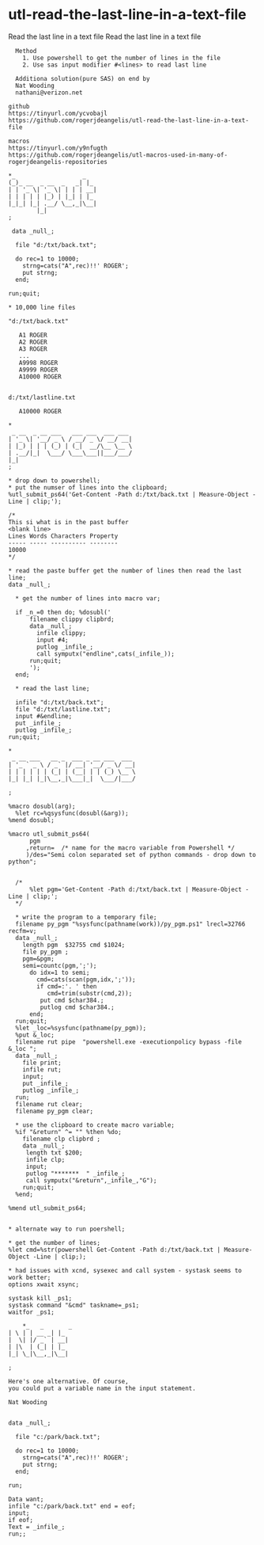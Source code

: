 # utl-read-the-last-line-in-a-text-file
Read the last line in a text file
    Read the last line in a text file                                                                                     
                                                                                                                          
      Method                                                                                                              
        1. Use powershell to get the number of lines in the file                                                          
        2. Use sas input modifier #<lines> to read last line 
        
      Additiona solution(pure SAS) on end by    
      Nat Wooding            
      nathani@verizon.net    
                                                                                                                      
    github                                                                                                                
    https://tinyurl.com/ycvobajl                                                                                          
    https://github.com/rogerjdeangelis/utl-read-the-last-line-in-a-text-file                                              
                                                                                                                          
    macros                                                                                                                
    https://tinyurl.com/y9nfugth                                                                                          
    https://github.com/rogerjdeangelis/utl-macros-used-in-many-of-rogerjdeangelis-repositories                            
                                                                                                                          
    *_                   _                                                                                                
    (_)_ __  _ __  _   _| |_                                                                                              
    | | '_ \| '_ \| | | | __|                                                                                             
    | | | | | |_) | |_| | |_                                                                                              
    |_|_| |_| .__/ \__,_|\__|                                                                                             
            |_|                                                                                                           
    ;                                                                                                                     
                                                                                                                          
     data _null_;                                                                                                         
                                                                                                                          
      file "d:/txt/back.txt";                                                                                             
                                                                                                                          
      do rec=1 to 10000;                                                                                                  
        strng=cats("A",rec)!!' ROGER';                                                                                    
        put strng;                                                                                                        
      end;                                                                                                                
                                                                                                                          
    run;quit;                                                                                                             
                                                                                                                          
    * 10,000 line files                                                                                                   
                                                                                                                          
    "d:/txt/back.txt"                                                                                                     
                                                                                                                          
       A1 ROGER                                                                                                           
       A2 ROGER                                                                                                           
       A3 ROGER                                                                                                           
       ...                                                                                                                
       A9998 ROGER                                                                                                        
       A9999 ROGER                                                                                                        
       A10000 ROGER                                                                                                       
                                                                                                                          
                                                                                                                          
    d:/txt/lastline.txt                                                                                                   
                                                                                                                          
       A10000 ROGER                                                                                                       
                                                                                                                          
    *                                                                                                                     
     _ __  _ __ ___   ___ ___  ___ ___                                                                                    
    | '_ \| '__/ _ \ / __/ _ \/ __/ __|                                                                                   
    | |_) | | | (_) | (_|  __/\__ \__ \                                                                                   
    | .__/|_|  \___/ \___\___||___/___/                                                                                   
    |_|                                                                                                                   
    ;                                                                                                                     
                                                                                                                          
    * drop down to powershell;                                                                                            
    * put the numser of lines into the clipboard;                                                                         
    %utl_submit_ps64('Get-Content -Path d:/txt/back.txt | Measure-Object -Line | clip;');                                 
                                                                                                                          
    /*                                                                                                                    
    This si what is in the past buffer                                                                                    
    <blank line>                                                                                                          
    Lines Words Characters Property                                                                                       
    ----- ----- ---------- --------                                                                                       
    10000                                                                                                                 
    */                                                                                                                    
                                                                                                                          
    * read the paste buffer get the number of lines then read the last line;                                              
    data _null_;                                                                                                          
                                                                                                                          
      * get the number of lines into macro var;                                                                           
                                                                                                                          
      if _n_=0 then do; %dosubl('                                                                                         
          filename clippy clipbrd;                                                                                        
          data _null_;                                                                                                    
            infile clippy;                                                                                                
            input #4;                                                                                                     
            putlog _infile_;                                                                                              
            call symputx("endline",cats(_infile_));                                                                       
          run;quit;                                                                                                       
          ');                                                                                                             
      end;                                                                                                                
                                                                                                                          
      * read the last line;                                                                                               
                                                                                                                          
      infile "d:/txt/back.txt";                                                                                           
      file "d:/txt/lastline.txt";                                                                                         
      input #&endline;                                                                                                    
      put _infile_;                                                                                                       
      putlog _infile_;                                                                                                    
    run;quit;                                                                                                             
                                                                                                                          
    *                                                                                                                     
     _ __ ___   __ _  ___ _ __ ___  ___                                                                                   
    | '_ ` _ \ / _` |/ __| '__/ _ \/ __|                                                                                  
    | | | | | | (_| | (__| | | (_) \__ \                                                                                  
    |_| |_| |_|\__,_|\___|_|  \___/|___/                                                                                  
                                                                                                                          
    ;                                                                                                                     
                                                                                                                          
    %macro dosubl(arg);                                                                                                   
      %let rc=%qsysfunc(dosubl(&arg));                                                                                    
    %mend dosubl;                                                                                                         
                                                                                                                          
    %macro utl_submit_ps64(                                                                                               
          pgm                                                                                                             
         ,return=  /* name for the macro variable from Powershell */                                                      
         )/des="Semi colon separated set of python commands - drop down to python";                                       
                                                                                                                          
                                                                                                                          
      /*                                                                                                                  
          %let pgm='Get-Content -Path d:/txt/back.txt | Measure-Object -Line | clip;';                                    
      */                                                                                                                  
                                                                                                                          
      * write the program to a temporary file;                                                                            
      filename py_pgm "%sysfunc(pathname(work))/py_pgm.ps1" lrecl=32766 recfm=v;                                          
      data _null_;                                                                                                        
        length pgm  $32755 cmd $1024;                                                                                     
        file py_pgm ;                                                                                                     
        pgm=&pgm;                                                                                                         
        semi=countc(pgm,';');                                                                                             
          do idx=1 to semi;                                                                                               
            cmd=cats(scan(pgm,idx,';'));                                                                                  
            if cmd=:'. ' then                                                                                             
               cmd=trim(substr(cmd,2));                                                                                   
             put cmd $char384.;                                                                                           
             putlog cmd $char384.;                                                                                        
          end;                                                                                                            
      run;quit;                                                                                                           
      %let _loc=%sysfunc(pathname(py_pgm));                                                                               
      %put &_loc;                                                                                                         
      filename rut pipe  "powershell.exe -executionpolicy bypass -file &_loc ";                                           
      data _null_;                                                                                                        
        file print;                                                                                                       
        infile rut;                                                                                                       
        input;                                                                                                            
        put _infile_;                                                                                                     
        putlog _infile_;                                                                                                  
      run;                                                                                                                
      filename rut clear;                                                                                                 
      filename py_pgm clear;                                                                                              
                                                                                                                          
      * use the clipboard to create macro variable;                                                                       
      %if "&return" ^= "" %then %do;                                                                                      
        filename clp clipbrd ;                                                                                            
        data _null_;                                                                                                      
         length txt $200;                                                                                                 
         infile clp;                                                                                                      
         input;                                                                                                           
         putlog "*******  " _infile_;                                                                                     
         call symputx("&return",_infile_,"G");                                                                            
        run;quit;                                                                                                         
      %end;                                                                                                               
                                                                                                                          
    %mend utl_submit_ps64;                                                                                                
                                                                                                                          
                                                                                                                          
    * alternate way to run poershell;                                                                                     
                                                                                                                          
    * get the number of lines;                                                                                            
    %let cmd=%str(powershell Get-Content -Path d:/txt/back.txt | Measure-Object -Line | clip;);                           
                                                                                                                          
    * had issues with xcnd, sysexec and call system - systask seems to work better;                                       
    options xwait xsync;                                                                                                  
                                                                                                                          
    systask kill _ps1;                                                                                                    
    systask command "&cmd" taskname=_ps1;                                                                                 
    waitfor _ps1;      
    
        *_   _       _                                          
    | \ | | __ _| |_                                        
    |  \| |/ _` | __|                                       
    | |\  | (_| | |_                                        
    |_| \_|\__,_|\__|                                       
                                                            
    ;                                                       
                                                            
    Here's one alternative. Of course,                      
    you could put a variable name in the input statement.   
                                                            
    Nat Wooding                                             
                                                            
                                                            
    data _null_;                                            
                                                            
      file "c:/park/back.txt";                              
                                                            
      do rec=1 to 10000;                                    
        strng=cats("A",rec)!!' ROGER';                      
        put strng;                                          
      end;                                                  
                                                            
    run;                                                    
                                                            
    Data want;                                              
    infile "c:/park/back.txt" end = eof;                    
    input;                                                  
    if eof;                                                 
    Text = _infile_;                                        
    run;;                                                   

                                                                                                                          
